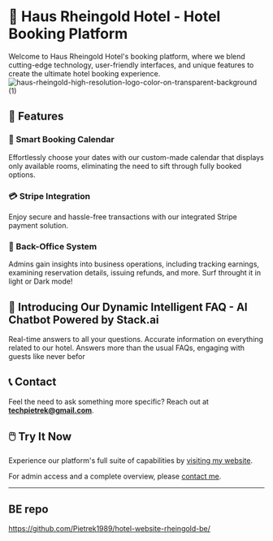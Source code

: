 # 🏨 Haus Rheingold Hotel - Hotel Booking Platform

Welcome to Haus Rheingold Hotel's booking platform, where we blend cutting-edge technology, user-friendly interfaces, and unique features to create the ultimate hotel booking experience.
![haus-rheingold-high-resolution-logo-color-on-transparent-background (1)](https://github.com/Pietrek1989/hotel-website-rheingold-fe/assets/68666992/504d310c-9022-40c5-8ed3-5b3a2245336c)

## 🎨 Features

### 📅 Smart Booking Calendar
Effortlessly choose your dates with our custom-made calendar that displays only available rooms, eliminating the need to sift through fully booked options.

### 💳 Stripe Integration
Enjoy secure and hassle-free transactions with our integrated Stripe payment solution.

### 🏢 Back-Office System
Admins gain insights into business operations, including tracking earnings, examining reservation details, issuing refunds, and more. Surf throught it in light or Dark mode!

## 🤖 Introducing Our Dynamic Intelligent FAQ - AI Chatbot Powered by Stack.ai
 Real-time answers to all your questions. Accurate information on everything related to our hotel. Answers more than the usual FAQs, engaging with guests like never befor

## 📞 Contact
Feel the need to ask something more specific? Reach out at **techpietrek@gmail.com**.

## 🖱️ Try It Now
Experience our platform's full suite of capabilities by [visiting my website]([your-website-link-her](https://hotel-website-rheingold-fe.vercel.app/)e).

For admin access and a complete overview, please [contact me](mailto:techpietrek@gmail.com).

---

## BE repo
https://github.com/Pietrek1989/hotel-website-rheingold-be/



